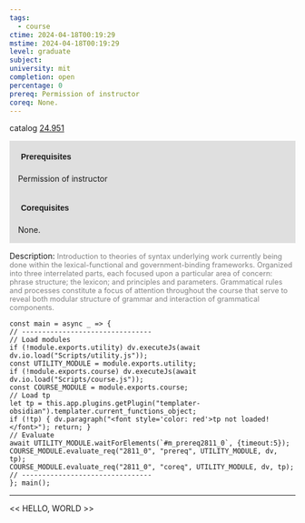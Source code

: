 ```yaml
---
tags:
  - course
ctime: 2024-04-18T00:19:29
mstime: 2024-04-18T00:19:29
level: graduate
subject: 
university: mit
completion: open
percentage: 0
prereq: Permission of instructor
coreq: None.
---
```


catalog [24.951](http://student.mit.edu/catalog/m24b.html#24.951)

<span style="display: block; padding: 15px; background-color: rgb(100, 100, 100, 0.2);"><font id="m_prereq2811_0" style="display: block; font-family: Arial, sans-serif; font-weight: bold; padding: 5px">Prerequisites</font><br><span id="prereq2811_0">Permission of instructor</span></span>
<span style="display: block; padding: 15px; background-color: rgb(100, 100, 100, 0.2);"><font id="m_coreq2811_0" style="display: block; font-family: Arial, sans-serif; font-weight: bold; padding: 5px">Corequisites</font><br><span id="coreq2811_0">None.</span></span>

<font style="">Description:</font>
<font style="color: grey; font-size: 0.8rem;">Introduction to theories of syntax underlying work currently being done within the lexical-functional and government-binding frameworks. Organized into three interrelated parts, each focused upon a particular area of concern: phrase structure; the lexicon; and principles and parameters. Grammatical rules and processes constitute a focus of attention throughout the course that serve to reveal both modular structure of grammar and interaction of grammatical components.</font>

```dataviewjs
const main = async _ => {
// --------------------------------
// Load modules
if (!module.exports.utility) dv.executeJs(await dv.io.load("Scripts/utility.js"));
const UTILITY_MODULE = module.exports.utility;
if (!module.exports.course) dv.executeJs(await dv.io.load("Scripts/course.js"));
const COURSE_MODULE = module.exports.course;
// Load tp
let tp = this.app.plugins.getPlugin("templater-obsidian").templater.current_functions_object;
if (!tp) { dv.paragraph("<font style='color: red'>tp not loaded!</font>"); return; }
// Evaluate
await UTILITY_MODULE.waitForElements(`#m_prereq2811_0`, {timeout:5});
COURSE_MODULE.evaluate_req("2811_0", "prereq", UTILITY_MODULE, dv, tp);
COURSE_MODULE.evaluate_req("2811_0", "coreq", UTILITY_MODULE, dv, tp);
// --------------------------------
}; main();
```

---

<< HELLO, WORLD >>
